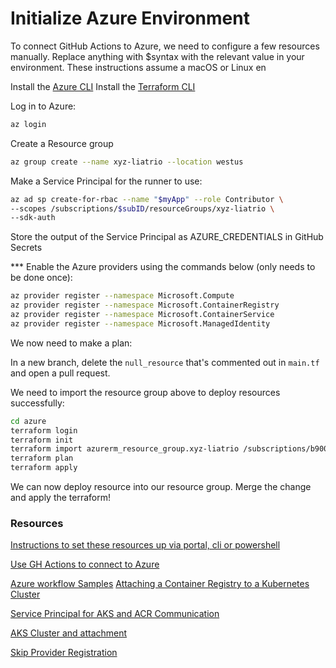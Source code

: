 # Initialize Azure Environment

To connect GitHub Actions to Azure, we need to configure a few resources manually.
Replace anything with $syntax with the relevant value in your environment.
These instructions assume a macOS or Linux en

Install the [Azure CLI](https://learn.microsoft.com/en-us/cli/azure/install-azure-cli)
Install the [Terraform CLI](https://developer.hashicorp.com/terraform/downloads)

Log in to Azure:

```bash
az login
```

Create a Resource group
```bash
az group create --name xyz-liatrio --location westus
```

Make a Service Principal for the runner to use:
```bash
az ad sp create-for-rbac --name "$myApp" --role Contributor \
--scopes /subscriptions/$subID/resourceGroups/xyz-liatrio \
--sdk-auth
```
Store the output of the Service Principal as AZURE_CREDENTIALS in GitHub Secrets

*** Enable the Azure providers using the commands below (only needs to be done once):
```bash
az provider register --namespace Microsoft.Compute
az provider register --namespace Microsoft.ContainerRegistry
az provider register --namespace Microsoft.ContainerService
az provider register --namespace Microsoft.ManagedIdentity
```

We now need to make a plan:

In a new branch, delete the `null_resource` that's commented out in `main.tf` and open a pull request.

 We need to import the resource group above to deploy resources successfully:

```bash
cd azure
terraform login
terraform init
terraform import azurerm_resource_group.xyz-liatrio /subscriptions/b9009040-4a5e-47c8-833e-44bdbe7d3423/resourceGroups/xyz-liatrio
terraform plan
terraform apply
```

We can now deploy resource into our resource group. Merge the change and apply the terraform!

### Resources
[Instructions to set these resources up via portal, cli or powershell](https://learn.microsoft.com/en-us/azure/developer/github/connect-from-azure?tabs=azure-cli%2Clinux)

[Use GH Actions to connect to Azure](https://learn.microsoft.com/en-us/azure/developer/github/connect-from-azure?tabs=azure-portal%2Clinux)

[Azure workflow Samples](https://github.com/Azure/actions-workflow-samples/blob/master/assets/create-secrets-for-GitHub-workflows.md)
[Attaching a Container Registry to a Kubernetes Cluster](https://registry.terraform.io/providers/hashicorp/azurerm/latest/docs/resources/container_registry#example-usage-attaching-a-container-registry-to-a-kubernetes-cluster)

[Service Principal for AKS and ACR Communication](https://stackoverflow.com/questions/53771773/azure-acr-how-to-assign-service-principle-through-terraform)

[AKS Cluster and attachment](https://jimferrari.com/2022/02/09/attach-azure-container-registry-to-azure-kubernetes-service-terraform/)

[Skip Provider Registration](https://registry.terraform.io/providers/hashicorp/azurerm/latest/docs#skip_provider_registration)
